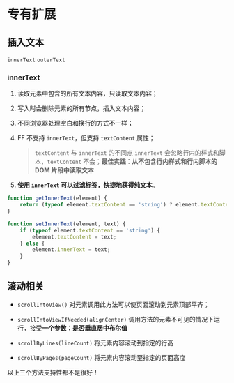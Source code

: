 # 专有扩展

## 插入文本
`innerText` `outerText`

### innerText
1. 读取元素中包含的所有文本内容，只读取文本内容；

2. 写入时会删除元素的所有节点，插入文本内容；

3. 不同浏览器处理空白和换行的方式不一样；

4. FF 不支持 `innerText`，但支持 `textContent` 属性；
    > `textContent` 与 `innerText` 的不同点
`innerText` 会忽略行内的样式和脚本，`textContent` 不会；**最佳实践：从不包含行内样式和行内脚本的 DOM 片段中读取文本**

5. **使用 `innerText` 可以过滤标签，快捷地获得纯文本**。

```javascript
function getInnerText(element) {
    return (typeof element.textContent == 'string') ? element.textContent : element.innerText;
}

function setInnerText(element, text) {
    if (typeof element.textContent == 'string') {
        element.textContent = text;
    } else {
        element.innerText = text;
    }
}
```

## 滚动相关
* `scrollIntoView()` 对元素调用此方法可以使页面滚动到元素顶部平齐；

* `scrollIntoViewIfNeeded(alignCenter)` 调用方法的元素不可见的情况下运行，接受**一个参数：是否垂直居中布尔值**

* `scrollByLines(lineCount)` 将元素内容滚动到指定的行高

* `scrollByPages(pageCount)` 将元素内容滚动至指定的页面高度

以上三个方法支持性都不是很好！
